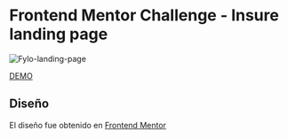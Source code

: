 # Frontend Mentor Challenge - Insure landing page 

![Fylo-landing-page](https://i.imgur.com/8lQ33r2.png)

[DEMO](https://erickrg96.github.io/insure-landing-page/)

## Diseño
El diseño fue obtenido en [Frontend Mentor](https://www.frontendmentor.io/challenges/insure-landing-page-uTU68JV8)